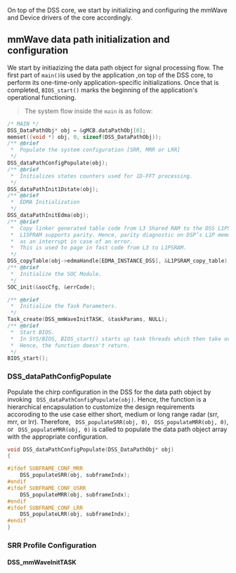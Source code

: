 On top of the DSS core, we start by initializing and configuring the mmWave and Device drivers of the core accordingly.

## mmWave data path initialization and configuration

We start by initiazizing the data path object for signal processing flow.
The first part of ```main()```is used by the application ,on top of the DSS core, to perform its one-time-only application-specific initializations. Once that is completed, ```BIOS_start()``` marks the beginning of the application's operational functioning.

> The system flow inside the ```main``` is as follow:

```c
/* MAIN */ 
DSS_DataPathObj* obj = &gMCB.dataPathObj[0];
memset((void *) obj, 0, sizeof(DSS_DataPathObj));
/** @brief
 *	Populate the system configuration [SRR, MRR or LRR]
 */
DSS_dataPathConfigPopulate(obj);			
/** @brief
 *	Initializes states counters used for 1D-FFT processing.
 */
DSS_dataPathInit1Dstate(obj);				
/** @brief
 *	EDMA Initialization
 */
DSS_dataPathInitEdma(obj); 
/** @brief
 *	Copy linker generated table code from L3 Shared RAM to the DSS L1PSRAM using EDMA.
 *	L1SPRAM supports parity. Hence, parity diagnostic on DSP’s L1P memory is reported to the CPU
 *	as an interrupt in case of an error.
 *	This is used to page in fast code from L3 to L1PSRAM.
 */
DSS_copyTable(obj->edmaHandle[EDMA_INSTANCE_DSS], &L1PSRAM_copy_table);
/** @brief
 *  Initialize the SOC Module.
 */
SOC_init(&socCfg, &errCode);

/** @brief
 *  Initialize the Task Parameters. 
 */
Task_create(DSS_mmWaveInitTASK, &taskParams, NULL);
/** @brief
 * 	Start BIOS. 
 *	In SYS/BIOS, BIOS_start() starts up task threads which then take over the application's flow of execution.
 *	Hence, the function doesn't return.
 */
BIOS_start();
```

### DSS_dataPathConfigPopulate

Populate the chirp configuration in the DSS for the data path object by invoking ``` DSS_dataPathConfigPopulate(obj)```. Hence, the function is a hierarchical encapsulation to customize the design requirements accoroding to the use case either short, medium or long range radar (srr, mrr, or lrr). Therefore, ``` DSS_populateSRR(obj, 0)```, ``` DSS_populateMRR(obj, 0)```, or ``` DSS_populateMRR(obj, 0)``` is called to populate the data path object array with the appropriate configuration. 
```C
void DSS_dataPathConfigPopulate(DSS_DataPathObj* obj)
{

#ifdef SUBFRAME_CONF_MRR
	DSS_populateSRR(obj, subframeIndx);
#endif 
#ifdef SUBFRAME_CONF_USRR
	DSS_populateMRR(obj, subframeIndx);
#endif
#ifdef SUBFRAME_CONF_LRR
	DSS_populateLRR(obj, subframeIndx);
#endif
}
```

### SRR Profile Configuration

#### DSS_mmWaveInitTASK




